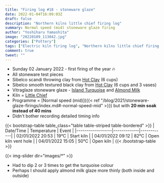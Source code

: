 ```yaml
---
title: "Firing log #18 - stoneware glaze"
date: 2022-01-04T16:09:03Z
draft: false
description: "Northern kilns little chief firing log"
summary: Normal speed (mid) stoneware glaze firing
author: "Yoshiharu Yamashita"
image: "20220109_113042.jpg"
categories: ["Pottery"]
tags: ["Electric kiln firing log", "Northern kilns little chief firing log", "Firing log", "Stoneware glaze firing"]
comment: true
tweet: ""
---
```


- Sunday 02 January 2022 - first firing of the year :fire:
- All stoneware test pieces
- Sibelco scandi throwing clay from [Hot Clay](https://www.hot-clay.com/sibelce-scandi-throwing.html) (6 cups)
- Sibelco smooth textured black clay from [Hot Clay](https://www.hot-clay.com/sibelco-smooth-textured-black.html) (6 cups and 3 vases)
- Vitraglaze stoneware glaze - [Island Turquoise](https://www.hot-clay.com/vitraglaze-stoneware-glaze-island-turquoise.html) and [Almond Milk](https://www.hot-clay.com/vitraglaze-stoneware-glaze-almond-milk.html)
- Kiln = [Little Chief](https://northernkilns.com/product/northern-kilns-little-chief/)
- Programme = [Normal speed (mid)]({{< ref "/blog/2021/stoneware-glaze-firings/index.md#-normal-speed-mid" >}}) but with **20 min soak instead of 40 mins**
- Didn't bother recording detailed timing info

{{< bootstrap-table table_class="table table-striped table-bordered" >}}
| Date/Time        | Temperature | Event      |
|------------------|-------------|------------|
| 02/01/2022 20:53 | 19&deg;C    | Start kiln |
| 04/01/2022 09:12 | 82&deg;C    | Open kiln vent hole  |
| 04/01/2022 15:05 | 50&deg;C    | Open kiln  |
{{< /bootstrap-table >}}

{{< img-slider dir="images/*" >}}

- Had to dip 2 or 3 times to get the turquoise colour
- Perhaps I should apply almond milk glaze more thinly (both inside and outside)
